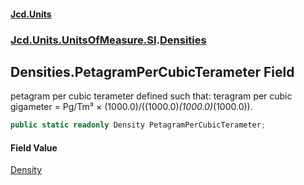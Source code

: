 #### [Jcd.Units](index 'index')
### [Jcd.Units.UnitsOfMeasure.SI](Jcd.Units.UnitsOfMeasure.SI 'Jcd.Units.UnitsOfMeasure.SI').[Densities](Densities 'Jcd.Units.UnitsOfMeasure.SI.Densities')

## Densities.PetagramPerCubicTerameter Field

petagram per cubic terameter defined such that: teragram per cubic gigameter = Pg/Tm³ ×
(1000.0)/((1000.0)*(1000.0)*(1000.0)).

```csharp
public static readonly Density PetagramPerCubicTerameter;
```

#### Field Value
[Density](Density 'Jcd.Units.UnitTypes.Density')